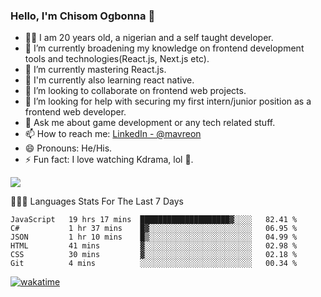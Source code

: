 ### Hello, I'm Chisom Ogbonna 👋
- 👦🏿 I am 20 years old, a nigerian and a self taught developer.
- 🔭 I’m currently broadening my knowledge on frontend development tools and technologies(React.js, Next.js etc).
- 🌱 I’m currently mastering React.js.
- 🍃 I'm currently also learning react native.
- 👯 I’m looking to collaborate on frontend web projects.
- 🤔 I’m looking for help with securing my first intern/junior position as a frontend web developer.
- 💬 Ask me about game development or any tech related stuff.
- 📫 How to reach me: [LinkedIn - @mavreon](https://www.linkedin.com/in/mavreon/)
- 😄 Pronouns: He/His.
- ⚡ Fun fact: I love watching Kdrama, lol 🤣.

<img src = "https://github-readme-stats.vercel.app/api?username=mavreon&&show_icons=true&title_color=ffffff&icon_color=bb2acf&text_color=daf7dc&bg_color=151515"/>

👨🏿‍💻 Languages Stats For The Last 7 Days

<!--START_SECTION:waka-->

```text
JavaScript   19 hrs 17 mins  ████████████████████▓░░░░   82.41 %
C#           1 hr 37 mins    █▓░░░░░░░░░░░░░░░░░░░░░░░   06.95 %
JSON         1 hr 10 mins    █▒░░░░░░░░░░░░░░░░░░░░░░░   04.99 %
HTML         41 mins         ▓░░░░░░░░░░░░░░░░░░░░░░░░   02.98 %
CSS          30 mins         ▓░░░░░░░░░░░░░░░░░░░░░░░░   02.18 %
Git          4 mins          ░░░░░░░░░░░░░░░░░░░░░░░░░   00.34 %
```

<!--END_SECTION:waka-->
[![wakatime](https://wakatime.com/badge/user/b3eff457-1de7-4ef9-9a2b-c8f23bae0969.svg)](https://wakatime.com/@b3eff457-1de7-4ef9-9a2b-c8f23bae0969)
